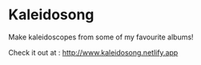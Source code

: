 # Kaleidosong
Make kaleidoscopes from some of my favourite albums!


Check it out at : http://www.kaleidosong.netlify.app 
